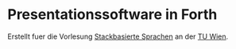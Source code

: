 Presentationssoftware in Forth
==============================

Erstellt fuer die Vorlesung [Stackbasierte Sprachen](http://www.complang.tuwien.ac.at/anton/lvas/stack) an der [TU Wien](http://www.tuwien.ac.at).


